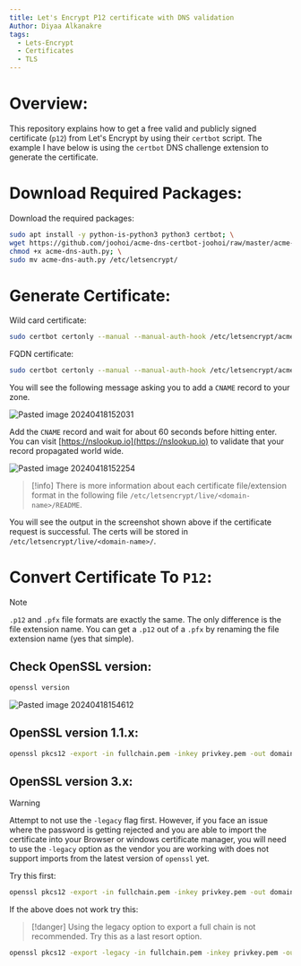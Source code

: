```yaml
---
title: Let's Encrypt P12 certificate with DNS validation
Author: Diyaa Alkanakre
tags:
  - Lets-Encrypt
  - Certificates
  - TLS
---
```

# Overview:

This repository explains how to get a free valid and publicly signed certificate (`p12`) from Let's Encrypt by using their `certbot` script. The example I have below is using the `certbot` DNS challenge extension to generate the certificate.

# Download Required Packages:

Download the required packages:

```bash
sudo apt install -y python-is-python3 python3 certbot; \
wget https://github.com/joohoi/acme-dns-certbot-joohoi/raw/master/acme-dns-auth.py; \
chmod +x acme-dns-auth.py; \
sudo mv acme-dns-auth.py /etc/letsencrypt/
```

# Generate Certificate:

Wild card certificate:

```bash
sudo certbot certonly --manual --manual-auth-hook /etc/letsencrypt/acme-dns-auth.py --preferred-challenges dns --debug-challenges -d \*.domain.com
```

FQDN certificate:

```bash
sudo certbot certonly --manual --manual-auth-hook /etc/letsencrypt/acme-dns-auth.py --preferred-challenges dns --debug-challenges -d fqdn.domain.com
```

You will see the following message asking you to add a `CNAME` record to your zone.

![Pasted image 20240418152031](Let's-Encrypt-DNS-P12-cert/Attachments/Pasted%20image%2020240418152031.png)

Add the `CNAME` record and wait for about 60 seconds before hitting enter. You can visit [https://nslookup.io](https://nslookup.io) to validate that your record propagated world wide.

![Pasted image 20240418152254](Let's-Encrypt-DNS-P12-cert/Attachments/Pasted%20image%2020240418152254.png)

> [!info]
> There is more information about each certificate file/extension format in the following file `/etc/letsencrypt/live/<domain-name>/README`.

You will see the output in the screenshot shown above if the certificate request is successful. The certs will be stored in `/etc/letsencrypt/live/<domain-name>/`.

# Convert Certificate To `P12`:

> [!note]
> `.p12` and `.pfx` file formats are exactly the same. The only difference is the file extension name.
> You can get a `.p12` out of a `.pfx` by renaming the file extension name (yes that simple).

## Check OpenSSL version:

```bash
openssl version
```

![Pasted image 20240418154612](Let's-Encrypt-DNS-P12-cert/Attachments/Pasted%20image%2020240418154612.png)

## OpenSSL version 1.1.x:

```bash
openssl pkcs12 -export -in fullchain.pem -inkey privkey.pem -out domain.pfx
```

## OpenSSL version 3.x:

> [!warning]
> Attempt to not use the `-legacy` flag first. However, if you face an issue where the password is getting rejected and you are able to import the certificate into your Browser or windows certificate manager, you will need to use the `-legacy` option as the vendor you are working with does not support imports from the latest version of `openssl` yet.

Try this first:

```bash
openssl pkcs12 -export -in fullchain.pem -inkey privkey.pem -out domain.pfx
```

If the above does not work try this:

> [!danger]
> Using the legacy option to export a full chain is not recommended. Try this as a last resort option.

```bash
openssl pkcs12 -export -legacy -in fullchain.pem -inkey privkey.pem -out domain.pfx
```